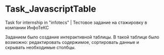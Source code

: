 # Task_JavascriptTable
Task for internship in "infotecs" | Тестовое задание на стажировку в компании ИнфоТеКС

Заданием было создание интерактивной таблицы. 
В такой таблице было возможно: редактировать содержимое, сортировать данные и скрывать необходимые столбцы.

